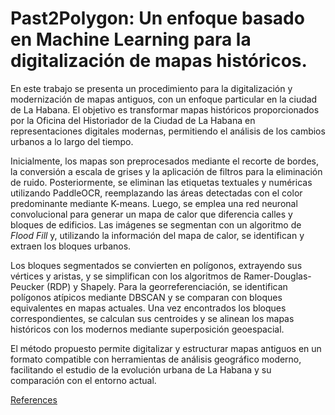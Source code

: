 # Past2Polygon: Un enfoque basado en Machine Learning para la digitalización de mapas históricos.

En este trabajo se presenta un procedimiento para la digitalización y modernización de mapas antiguos, con un enfoque particular en la ciudad de La Habana. El objetivo es transformar mapas históricos proporcionados por la Oficina del Historiador de la Ciudad de La Habana en representaciones digitales modernas, permitiendo el análisis de los cambios urbanos a lo largo del tiempo.  

Inicialmente, los mapas son preprocesados mediante el recorte de bordes, la conversión a escala de grises y la aplicación de filtros para la eliminación de ruido. Posteriormente, se eliminan las etiquetas textuales y numéricas utilizando PaddleOCR, reemplazando las áreas detectadas con el color predominante mediante K-means. Luego, se emplea una red neuronal convolucional para generar un mapa de calor que diferencia calles y bloques de edificios. Las imágenes se segmentan con un algoritmo de *Flood Fill* y, utilizando la información del mapa de calor, se identifican y extraen los bloques urbanos.  

Los bloques segmentados se convierten en polígonos, extrayendo sus vértices y aristas, y se simplifican con los algoritmos de Ramer-Douglas-Peucker (RDP) y Shapely. Para la georreferenciación, se identifican polígonos atípicos mediante DBSCAN y se comparan con bloques equivalentes en mapas actuales. Una vez encontrados los bloques correspondientes, se calculan sus centroides y se alinean los mapas históricos con los modernos mediante superposición geoespacial.  

El método propuesto permite digitalizar y estructurar mapas antiguos en un formato compatible con herramientas de análisis geográfico moderno, facilitando el estudio de la evolución urbana de La Habana y su comparación con el entorno actual. 

[References](https://docs.google.com/spreadsheets/d/1QAY1Rq8ya9ovtaUcuRYeE54Nv9QQ88MFi4rdeW3I08Y/edit?usp=sharing)
